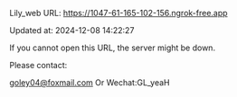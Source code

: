 Lily_web URL: https://1047-61-165-102-156.ngrok-free.app

Updated at: 2024-12-08 14:22:27

If you cannot open this URL, the server might be down.

Please contact: 

goley04@foxmail.com Or Wechat:GL_yeaH